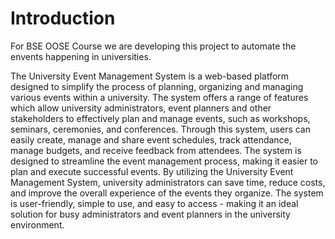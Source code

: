 # Introduction

For BSE OOSE Course we are developing this project to automate the envents happening in universities.

The University Event Management System is a web-based platform designed to simplify the process of planning, organizing and managing various events within a university. The system offers a range of features which allow university administrators, event planners and other stakeholders to effectively plan and manage events, such as workshops, seminars, ceremonies, and conferences. Through this system, users can easily create, manage and share event schedules, track attendance, manage budgets, and receive feedback from attendees. The system is designed to streamline the event management process, making it easier to plan and execute successful events. By utilizing the University Event Management System, university administrators can save time, reduce costs, and improve the overall experience of the events they organize. The system is user-friendly, simple to use, and easy to access - making it an ideal solution for busy administrators and event planners in the university environment.
